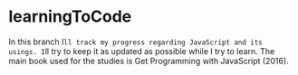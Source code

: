 # learningToCode
In this branch I`ll track my progress regarding JavaScript and its usings. I`ll try to keep it as updated as possible while I try to learn.
The main book used for the studies is Get Programming with JavaScript (2016).

